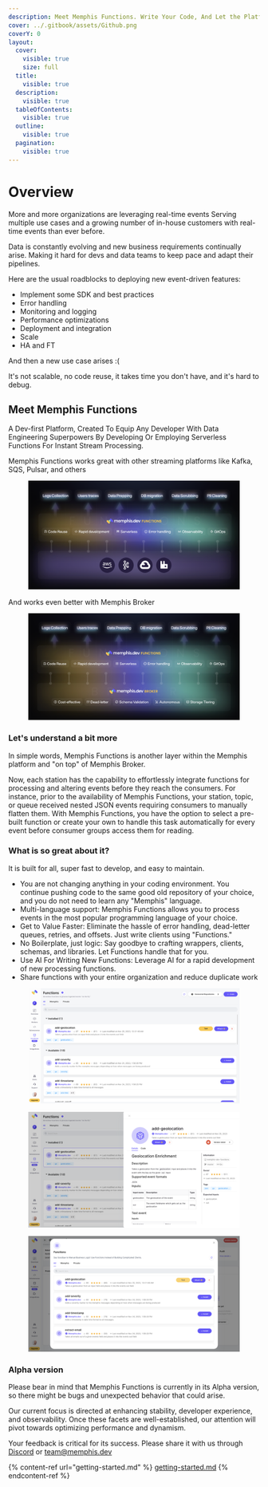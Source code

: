 ```yaml
---
description: Meet Memphis Functions. Write Your Code, And Let the Platform Handle the Rest.
cover: ../.gitbook/assets/Github.png
coverY: 0
layout:
  cover:
    visible: true
    size: full
  title:
    visible: true
  description:
    visible: true
  tableOfContents:
    visible: true
  outline:
    visible: true
  pagination:
    visible: true
---
```


# Overview

More and more organizations are leveraging real-time events Serving multiple use cases and a growing number of in-house customers with real-time events than ever before.

Data is constantly evolving and new business requirements continually arise. Making it hard for devs and data teams to keep pace and adapt their pipelines.&#x20;

Here are the usual roadblocks to deploying new event-driven features:

* Implement some SDK and best practices
* Error handling
* Monitoring and logging
* Performance optimizations
* Deployment and integration
* Scale
* HA and FT

And then a new use case arises :(

It's not scalable, no code reuse, it takes time you don't have, and it's hard to debug.

## Meet Memphis Functions

A Dev-first Platform, Created To Equip Any Developer With Data Engineering Superpowers By Developing Or Employing Serverless Functions For Instant Stream Processing.

Memphis Functions works great with other streaming platforms like Kafka, SQS, Pulsar, and others

<figure><img src="../.gitbook/assets/Screenshot 2023-11-24 at 23.50.49.png" alt=""><figcaption></figcaption></figure>

And works even better with Memphis Broker

<figure><img src="../.gitbook/assets/Screenshot 2023-11-24 at 23.50.58.png" alt=""><figcaption></figcaption></figure>

### Let's understand a bit more

In simple words, Memphis Functions is another layer within the Memphis platform and "on top" of Memphis Broker.&#x20;

Now, each station has the capability to effortlessly integrate functions for processing and altering events before they reach the consumers. For instance, prior to the availability of Memphis Functions, your station, topic, or queue received nested JSON events requiring consumers to manually flatten them. With Memphis Functions, you have the option to select a pre-built function or create your own to handle this task automatically for every event before consumer groups access them for reading.

### What is so great about it?

It is built for all, super fast to develop, and easy to maintain.

* You are not changing anything in your coding environment. You continue pushing code to the same good old repository of your choice, and you do not need to learn any "Memphis" language.
* Multi-language support: Memphis Functions allows you to process events in the most popular programming language of your choice.
* Get to Value Faster: Eliminate the hassle of error handling, dead-letter queues, retries, and offsets. Just write clients using "Functions."
* No Boilerplate, just logic: Say goodbye to crafting wrappers, clients, schemas, and libraries. Let Functions handle that for you.
* Use AI For Writing New Functions: Leverage AI for a rapid development of new processing functions.
* Share functions with your entire organization and reduce duplicate work

<figure><img src="../.gitbook/assets/Screenshot 2023-11-25 at 0.34.35.png" alt=""><figcaption></figcaption></figure>

<div>

<figure><img src="../.gitbook/assets/Screenshot 2023-11-25 at 0.34.44 (1).png" alt=""><figcaption></figcaption></figure>

 

<figure><img src="../.gitbook/assets/Screenshot 2023-11-25 at 0.35.04 (1).png" alt=""><figcaption></figcaption></figure>

</div>

### Alpha version

Please bear in mind that Memphis Functions is currently in its Alpha version, so there might be bugs and unexpected behavior that could arise.

Our current focus is directed at enhancing stability, developer experience, and observability. Once these facets are well-established, our attention will pivot towards optimizing performance and dynamism.

Your feedback is critical for its success. Please share it with us through [Discord](https://memphis.dev/discord) or team@memphis.dev

{% content-ref url="getting-started.md" %}
[getting-started.md](getting-started.md)
{% endcontent-ref %}
